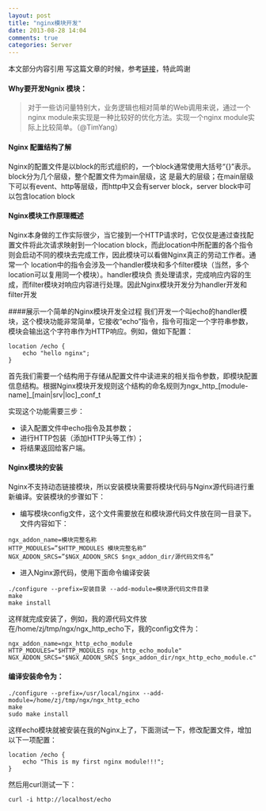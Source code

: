 ```yaml
---
layout: post
title: "nginx模块开发"
date: 2013-08-28 14:04
comments: true
categories: Server 
---
```

本文部分内容引用
写这篇文章的时候，参考[链接](http://blog.codinglabs.org/articles/intro-of-nginx-module-development.html)，特此鸣谢

#### Why要开发Ngnix 模块：

>对于一些访问量特别大，业务逻辑也相对简单的Web调用来说，通过一个nginx module来实现是一种比较好的优化方法。实现一个nginx module实际上比较简单。（@TimYang）

#### Nginx 配置结构了解
Nginx的配置文件是以block的形式组织的，一个block通常使用大括号“{}”表示。block分为几个层级，整个配置文件为main层级，这 是最大的层级；在main层级下可以有event、http等层级，而http中又会有server block，server block中可以包含location block

#### Nginx模块工作原理概述
Nginx本身做的工作实际很少，当它接到一个HTTP请求时，它仅仅是通过查找配置文件将此次请求映射到一个location block，而此location中所配置的各个指令则会启动不同的模块去完成工作，因此模块可以看做Nginx真正的劳动工作者。通常一个 location中的指令会涉及一个handler模块和多个filter模块（当然，多个location可以复用同一个模块）。handler模块负 责处理请求，完成响应内容的生成，而filter模块对响应内容进行处理。因此Nginx模块开发分为handler开发和filter开发

####展示一个简单的Nginx模块开发全过程
我们开发一个叫echo的handler模块，这个模块功能非常简单，它接收“echo”指令，指令可指定一个字符串参数，模块会输出这个字符串作为HTTP响应。例如，做如下配置：

```
location /echo {
    echo "hello nginx";
}
```

首先我们需要一个结构用于存储从配置文件中读进来的相关指令参数，即模块配置信息结构。根据Nginx模块开发规则这个结构的命名规则为ngx_http_[module-name]_[main|srv|loc]_conf_t

实现这个功能需要三步：
+ 读入配置文件中echo指令及其参数；
+ 进行HTTP包装（添加HTTP头等工作）；
+ 将结果返回给客户端。

#### Nginx模块的安装
Nginx不支持动态链接模块，所以安装模块需要将模块代码与Nginx源代码进行重新编译。安装模块的步骤如下：

+ 编写模块config文件，这个文件需要放在和模块源代码文件放在同一目录下。文件内容如下：
```
ngx_addon_name=模块完整名称
HTTP_MODULES=”$HTTP_MODULES 模块完整名称”
NGX_ADDON_SRCS=”$NGX_ADDON_SRCS $ngx_addon_dir/源代码文件名”
```

+ 进入Nginx源代码，使用下面命令编译安装
```
./configure --prefix=安装目录 --add-module=模块源代码文件目录
make
make install
```

这样就完成安装了，例如，我的源代码文件放在/home/zj/tmp/ngx/ngx_http_echo下，我的config文件为：
```
ngx_addon_name=ngx_http_echo_module
HTTP_MODULES="$HTTP_MODULES ngx_http_echo_module"
NGX_ADDON_SRCS="$NGX_ADDON_SRCS $ngx_addon_dir/ngx_http_echo_module.c"
```

#### 编译安装命令为：
```
./configure --prefix=/usr/local/nginx --add-module=/home/zj/tmp/ngx/ngx_http_echo
make
sudo make install
```

这样echo模块就被安装在我的Nginx上了，下面测试一下，修改配置文件，增加以下一项配置：
```
location /echo {
    echo "This is my first nginx module!!!";
}
```

然后用curl测试一下：
```
curl -i http://localhost/echo
```
